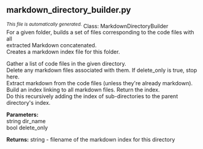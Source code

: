 ## markdown_directory_builder.py
<sup><i>This file is automatically generated.</i></sup>
Class: MarkdownDirectoryBuilder  
For a given folder, builds a set of files corresponding to the code files with all   
extracted Markdown concatenated.  
Creates a markdown index file for this folder.  

Gather a list of code files in the given directory.  
Delete any markdown files associated with them. If delete_only is true, stop here.  
Extract markdown from the code files (unless they're already markdown).  
Build an index linking to all markdown files. Return the index.  
Do this recursively adding the index of sub-directories to the parent directory's index.  
  
__Parameters:__  
string dir_name  
bool delete_only  
    
__Returns:__ string - filename of the markdown index for this directory  

